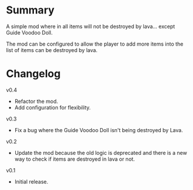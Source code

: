 ﻿# Summary

A simple mod where in all items will not be destroyed by lava... except Guide Voodoo Doll.

The mod can be configured to allow the player to add more items into the list of items can be destroyed by lava.

# Changelog

v0.4
- Refactor the mod.
- Add configuration for flexibility.

v0.3
- Fix a bug where the Guide Voodoo Doll isn't being destroyed by Lava.

v0.2
- Update the mod because the old logic is deprecated and there is a new way to check if items are destroyed in lava or not.

v0.1
- Initial release.
